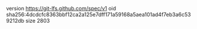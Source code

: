 version https://git-lfs.github.com/spec/v1
oid sha256:4dcdcfc8363bbf12ca2a125e7dff171a59168a5aea101ad4f7eb3a6c539212db
size 2803
